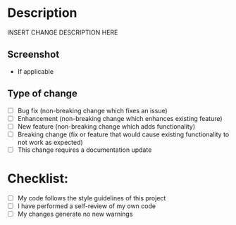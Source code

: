 # Description
INSERT CHANGE DESCRIPTION HERE

## Screenshot
- If applicable

## Type of change

- [ ] Bug fix (non-breaking change which fixes an issue)
- [ ] Enhancement (non-breaking change which enhances existing feature)
- [ ] New feature (non-breaking change which adds functionality)
- [ ] Breaking change (fix or feature that would cause existing functionality to not work as expected)
- [ ] This change requires a documentation update

# Checklist:

- [ ] My code follows the style guidelines of this project
- [ ] I have performed a self-review of my own code
- [ ] My changes generate no new warnings
